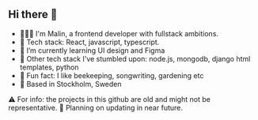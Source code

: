 ## Hi there 👋

- 🙋🏻‍♀️  I'm Malin, a frontend developer with fullstack ambitions.
- 💾  Tech stack: React, javascript, typescript.
- 🌱  I’m currently learning UI design and Figma
- 🔭  Other tech stack I've stumbled upon: node.js, mongodb, django html templates, python
- 🐝  Fun fact: I like beekeeping, songwriting, gardening etc
- 📍  Based in Stockholm, Sweden

 ⚠️  For info: the projects in this github are old and might not be representative.
 🌻  Planning on updating in near future.


